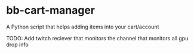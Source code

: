 # bb-cart-manager
A Python script that helps adding items into your cart/account


TODO:
Add twitch reciever that monitors the channel that monitors all gpu drop info
